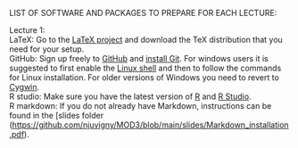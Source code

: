 LIST OF SOFTWARE AND PACKAGES TO PREPARE FOR EACH LECTURE:


Lecture 1:<br/>
LaTeX: Go to the [LaTeX project](https://www.latex-project.org) and download the TeX distribution that you need for your setup.<br/>
GitHub: Sign up freely to [GitHub](https://github.com) and [install Git](https://github.com/git-guides/install-git). For windows users it is suggested to first enable the [Linux shell](https://altis.com.au/installing-ubuntu-bash-for-windows-10/) and then to follow the commands for Linux installation. For older versions of Windows you need to revert to [Cygwin](https://www.howtogeek.com/howto/41382/how-to-use-linux-commands-in-windows-with-cygwin/).<br/>
R studio: Make sure you have the latest version of [R](https://www.r-project.org) and [R Studio](https://rstudio.com/products/rstudio/).<br/>
R markdown: If you do not already have Markdown, instructions can be found in the [slides folder (https://github.com/njuvigny/MOD3/blob/main/slides/Markdown_installation.pdf).
